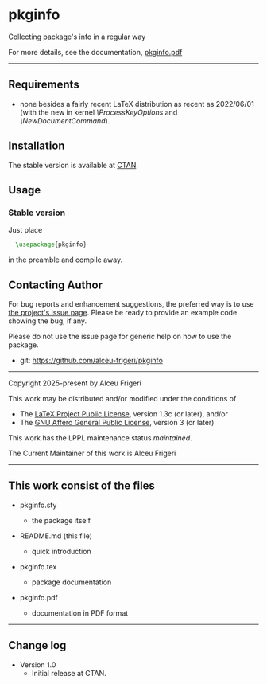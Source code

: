 pkginfo
==========

Collecting package's info in a regular way

For more details,  see the documentation,
[pkginfo.pdf](http://mirrors.ctan.org/macros/latex/contrib/pkginfo/doc/pkginfo.pdf)
	
--------------

## Requirements
* none besides a fairly recent LaTeX distribution as recent as 2022/06/01
(with the new in kernel *\ProcessKeyOptions* and *\NewDocumentCommand*).

## Installation
The stable version is available at [CTAN](https://ctan.org/pkg/pkginfo).

## Usage
### Stable version
Just place
```latex
  \usepackage{pkginfo}
```

in the preamble and compile away.

## Contacting Author

For bug reports and enhancement suggestions, the preferred way is to use
[the project's issue page](https://github.com/alceu-frigeri/pkginfo/issues).
Please be ready to provide an example code showing the bug, if any.

Please do not use the issue page for generic help on how to use the package.

* git: https://github.com/alceu-frigeri/pkginfo

-------------
Copyright 2025-present by Alceu Frigeri

 This work may be distributed and/or modified under the
 conditions of

 * The [LaTeX Project Public License](http://www.latex-project.org/lppl.txt), version 1.3c (or later), and/or
 * The [GNU Affero General Public License](https://www.gnu.org/licenses/agpl-3.0.html), version 3 (or later)

This work has the LPPL maintenance status *maintained*.

The Current Maintainer of this work is Alceu Frigeri

-------------
## This work consist of the files

* pkginfo.sty
    - the package itself

* README.md  (this file)
    - quick introduction

* pkginfo.tex
    - package documentation
* pkginfo.pdf
    - documentation in PDF format
    
-------------

## Change log

* Version 1.0
    - Initial release at CTAN.
